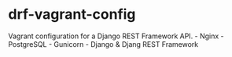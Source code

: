 drf-vagrant-config
==================

Vagrant configuration for a Django REST Framework API.
    - Nginx
    - PostgreSQL
    - Gunicorn
    - Django & Djang REST Framework
